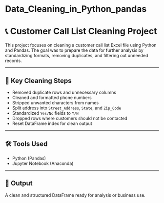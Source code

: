 # Data_Cleaning_in_Python_pandas
# 📞 Customer Call List Cleaning Project

This project focuses on cleaning a customer call list Excel file using Python and Pandas. The goal was to prepare the data for further analysis by standardizing formats, removing duplicates, and filtering out unneeded records.

---

## 🧹 Key Cleaning Steps

- Removed duplicate rows and unnecessary columns
- Cleaned and formatted phone numbers
- Stripped unwanted characters from names
- Split address into `Street_Address`, `State`, and `Zip_Code`
- Standardized `Yes/No` fields to `Y/N`
- Dropped rows where customers should not be contacted
- Reset DataFrame index for clean output

---

## 🛠️ Tools Used

- Python (Pandas)
- Jupyter Notebook (Anaconda)

---

## 📁 Output

A clean and structured DataFrame ready for analysis or business use.
